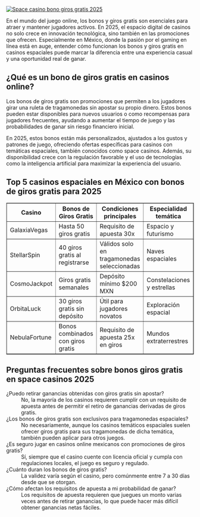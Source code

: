 [![Space casino bono giros gratis 2025](https://123-caf.pages.dev/gitsignup.png)](https://vrmoo.ru/Bt82HjjY)

<p>En el mundo del juego online, los bonos y giros gratis son esenciales para atraer y mantener jugadores activos. En 2025, el espacio digital de casinos no solo crece en innovación tecnológica, sino también en las promociones que ofrecen. Especialmente en México, donde la pasión por el gaming en línea está en auge, entender cómo funcionan los bonos y giros gratis en casinos espaciales puede marcar la diferencia entre una experiencia casual y una oportunidad real de ganar.</p>  <h2>¿Qué es un bono de giros gratis en casinos online?</h2> <p>Los bonos de giros gratis son promociones que permiten a los jugadores girar una ruleta de tragamonedas sin apostar su propio dinero. Estos bonos pueden estar disponibles para nuevos usuarios o como recompensas para jugadores frecuentes, ayudando a aumentar el tiempo de juego y las probabilidades de ganar sin riesgo financiero inicial.</p> <p>En 2025, estos bonos están más personalizados, ajustados a los gustos y patrones de juego, ofreciendo ofertas específicas para casinos con temáticas espaciales, también conocidos como space casinos. Además, su disponibilidad crece con la regulación favorable y el uso de tecnologías como la inteligencia artificial para maximizar la experiencia del usuario.</p>  <h2>Top 5 casinos espaciales en México con bonos de giros gratis para 2025</h2> <table border="1" cellpadding="6" cellspacing="0">   <thead>     <tr>       <th>Casino</th>       <th>Bonos de Giros Gratis</th>       <th>Condiciones principales</th>       <th>Especialidad temática</th>     </tr>   </thead>   <tbody>     <tr>       <td>GalaxiaVegas</td>       <td>Hasta 50 giros gratis</td>       <td>Requisito de apuesta 30x</td>       <td>Espacio y futurismo</td>     </tr>     <tr>       <td>StellarSpin</td>       <td>40 giros gratis al registrarse</td>       <td>Válidos solo en tragamonedas seleccionadas</td>       <td>Naves espaciales</td>     </tr>     <tr>       <td>CosmoJackpot</td>       <td>Giros gratis semanales</td>       <td>Depósito mínimo $200 MXN</td>       <td>Constelaciones y estrellas</td>     </tr>     <tr>       <td>OrbitaLuck</td>       <td>30 giros gratis sin depósito</td>       <td>Útil para jugadores novatos</td>       <td>Exploración espacial</td>     </tr>     <tr>       <td>NebulaFortune</td>       <td>Bonos combinados con giros gratis</td>       <td>Requisito de apuesta 25x en giros</td>       <td>Mundos extraterrestres</td>     </tr>   </tbody> </table>  <h2>Preguntas frecuentes sobre bonos giros gratis en space casinos 2025</h2> <dl>   <dt>¿Puedo retirar ganancias obtenidas con giros gratis sin apostar?</dt>   <dd>No, la mayoría de los casinos requieren cumplir con un requisito de apuesta antes de permitir el retiro de ganancias derivadas de giros gratis.</dd>    <dt>¿Los bonos de giros gratis son exclusivos para tragamonedas espaciales?</dt>   <dd>No necesariamente, aunque los casinos temáticos espaciales suelen ofrecer giros gratis para sus tragamonedas de dicha temática, también pueden aplicar para otros juegos.</dd>    <dt>¿Es seguro jugar en casinos online mexicanos con promociones de giros gratis?</dt>   <dd>Sí, siempre que el casino cuente con licencia oficial y cumpla con regulaciones locales, el juego es seguro y regulado.</dd>    <dt>¿Cuánto duran los bonos de giros gratis?</dt>   <dd>La validez varía según el casino, pero comúnmente entre 7 a 30 días desde que se otorgan.</dd>    <dt>¿Cómo afectan los requisitos de apuesta a mi probabilidad de ganar?</dt>   <dd>Los requisitos de apuesta requieren que juegues un monto varias veces antes de retirar ganancias, lo que puede hacer más difícil obtener ganancias netas fáciles.</dd> </dl>